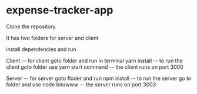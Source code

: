 # expense-tracker-app

Clone the repository 

It has two folders for server and client

install dependencies and run

Client
-- for client goto folder and run in terminal yarn install
-- to run the client goto folder use yarn start command
-- the client runs on port 3000

Server
-- for server goto floder and run npm install
-- to run the server go to folder and use node bin/www
-- the server runs on port 3003
